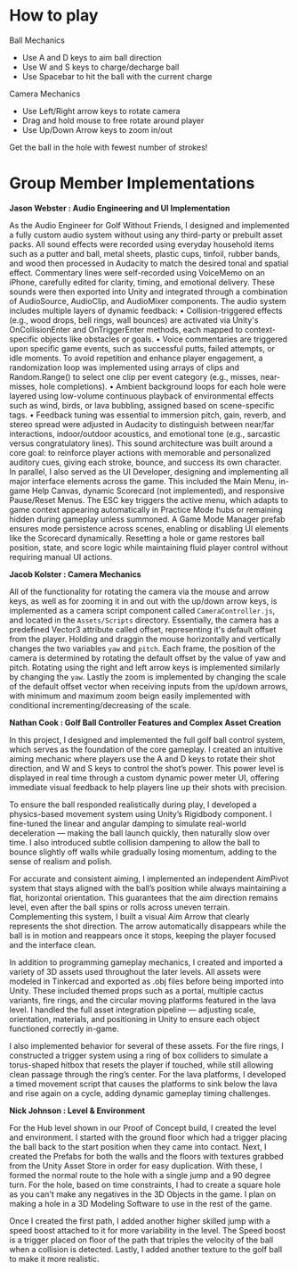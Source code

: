 # How to play
Ball Mechanics
* Use A and D keys to aim ball direction
* Use W and S keys to charge/decharge ball
* Use Spacebar to hit the ball with the current charge

Camera Mechanics
* Use Left/Right arrow keys to rotate camera
* Drag and hold mouse to free rotate around player
* Use Up/Down Arrow keys to zoom in/out

Get the ball in the hole with fewest number of strokes!

# Group Member Implementations

**Jason Webster : Audio Engineering and UI Implementation**

As the Audio Engineer for Golf Without Friends, I designed and implemented a fully custom audio system without using any third-party or prebuilt asset packs. All sound effects were recorded using everyday household items such as a putter and ball, metal sheets, plastic cups, tinfoil, rubber bands, and wood then processed in Audacity to match the desired tonal and spatial effect. Commentary lines were self-recorded using VoiceMemo on an iPhone, carefully edited for clarity, timing, and emotional delivery. These sounds were then exported into Unity and integrated through a combination of AudioSource, AudioClip, and AudioMixer components.
The audio system includes multiple layers of dynamic feedback:
•	Collision-triggered effects (e.g., wood drops, bell rings, wall bounces) are activated via Unity's OnCollisionEnter and OnTriggerEnter methods, each mapped to context-specific objects like obstacles or goals.
•	Voice commentaries are triggered upon specific game events, such as successful putts, failed attempts, or idle moments. To avoid repetition and enhance player engagement, a randomization loop was implemented using arrays of clips and Random.Range() to select one clip per event category (e.g., misses, near-misses, hole completions).
•	Ambient background loops for each hole were layered using low-volume continuous playback of environmental effects such as wind, birds, or lava bubbling, assigned based on scene-specific tags.
•	Feedback tuning was essential to immersion pitch, gain, reverb, and stereo spread were adjusted in Audacity to distinguish between near/far interactions, indoor/outdoor acoustics, and emotional tone (e.g., sarcastic versus congratulatory lines).
This sound architecture was built around a core goal: to reinforce player actions with memorable and personalized auditory cues, giving each stroke, bounce, and success its own character.
In parallel, I also served as the UI Developer, designing and implementing all major interface elements across the game. This included the Main Menu, in-game Help Canvas, dynamic Scorecard (not implemented), and responsive Pause/Reset Menus. The ESC key triggers the active menu, which adapts to game context appearing automatically in Practice Mode hubs or remaining hidden during gameplay unless summoned. A Game Mode Manager prefab ensures mode persistence across scenes, enabling or disabling UI elements like the Scorecard dynamically. Resetting a hole or game restores ball position, state, and score logic while maintaining fluid player control without requiring manual UI actions.


**Jacob Kolster : Camera Mechanics**

All of the functionality for rotating the camera via the mouse and arrow keys, as well as for zooming it in and out with the up/down arrow keys, is implemented as a camera script component called `CameraController.js`, and located in the `Assets/Scripts` directory. Essentially, the camera has a predefined Vector3 attribute called offset, representing it's default offset from the player. Holding and draggin the mouse horizontally and vertically changes the two variables `yaw` and `pitch`. Each frame, the position of the camera is determined by rotating the default offset by the value of yaw and pitch. Rotating using the right and left arrow keys is implemented similarly by changing the `yaw`. Lastly the zoom is implemented by changing the scale of the default offset vector when receiving inputs from the up/down arrows, with minimum and maximum zoom beign easily implemented with conditional incrementing/decreasing of the scale.

**Nathan Cook : Golf Ball Controller Features and Complex Asset Creation**

In this project, I designed and implemented the full golf ball control system, which serves as the foundation of the core gameplay. I created an intuitive aiming mechanic where players use the A and D keys to rotate their shot direction, and W and S keys to control the shot’s power. This power level is displayed in real time through a custom dynamic power meter UI, offering immediate visual feedback to help players line up their shots with precision.

To ensure the ball responded realistically during play, I developed a physics-based movement system using Unity’s Rigidbody component. I fine-tuned the linear and angular damping to simulate real-world deceleration — making the ball launch quickly, then naturally slow over time. I also introduced subtle collision dampening to allow the ball to bounce slightly off walls while gradually losing momentum, adding to the sense of realism and polish.

For accurate and consistent aiming, I implemented an independent AimPivot system that stays aligned with the ball’s position while always maintaining a flat, horizontal orientation. This guarantees that the aim direction remains level, even after the ball spins or rolls across uneven terrain. Complementing this system, I built a visual Aim Arrow that clearly represents the shot direction. The arrow automatically disappears while the ball is in motion and reappears once it stops, keeping the player focused and the interface clean.

In addition to programming gameplay mechanics, I created and imported a variety of 3D assets used throughout the later levels. All assets were modeled in Tinkercad and exported as .obj files before being imported into Unity. These included themed props such as a portal, multiple cactus variants, fire rings, and the circular moving platforms featured in the lava level. I handled the full asset integration pipeline — adjusting scale, orientation, materials, and positioning in Unity to ensure each object functioned correctly in-game.

I also implemented behavior for several of these assets. For the fire rings, I constructed a trigger system using a ring of box colliders to simulate a torus-shaped hitbox that resets the player if touched, while still allowing clean passage through the ring’s center. For the lava platforms, I developed a timed movement script that causes the platforms to sink below the lava and rise again on a cycle, adding dynamic gameplay timing challenges.


**Nick Johnson : Level & Environment**

For the Hub level shown in our Proof of Concept build, I created the level and environment. I started with the ground floor which had a trigger placing the ball back to the start position when they came into contact. Next, I created the Prefabs for both the walls and the floors with textures grabbed from the Unity Asset Store in order for easy duplication. With these, I formed the normal route to the hole with a single jump and a 90 degree turn. For the hole, based on time constraints, I had to create a square hole as you can't make any negatives in the 3D Objects in the game. I plan on making a hole in a 3D Modeling Software to use in the rest of the game. 

Once I created the first path, I added another higher skilled jump with a speed boost attached to it for more variability in the level. The Speed boost is a trigger placed on floor of the path that triples the velocity of the ball when a collision is detected. Lastly, I added another texture to the golf ball to make it more realistic.
